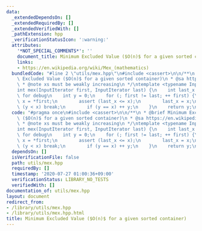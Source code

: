 ```yaml
---
data:
  _extendedDependsOn: []
  _extendedRequiredBy: []
  _extendedVerifiedWith: []
  _pathExtension: hpp
  _verificationStatusIcon: ':warning:'
  attributes:
    '*NOT_SPECIAL_COMMENTS*': ''
    document_title: Minimum Excluded Value ($O(n)$ for a given sorted container)
    links:
    - https://en.wikipedia.org/wiki/Mex_(mathematics)
  bundledCode: "#line 2 \"utils/mex.hpp\"\n#include <cassert>\n\n/**\n * @brief Minimum\
    \ Excluded Value ($O(n)$ for a given sorted container)\n * @sa https://en.wikipedia.org/wiki/Mex_(mathematics)\n\
    \ * @note xs must be weakly increasing\n */\ntemplate <typename InputIterator>\n\
    int mex(InputIterator first, InputIterator last) {\n    int last_x = 0;  // only\
    \ for debug\n    int y = 0;\n    for (; first != last; ++ first) {\n        int\
    \ x = *first;\n        assert (last_x <= x);\n        last_x = x;\n        if\
    \ (y < x) break;\n        if (y == x) ++ y;\n    }\n    return y;\n}\n"
  code: "#pragma once\n#include <cassert>\n\n/**\n * @brief Minimum Excluded Value\
    \ ($O(n)$ for a given sorted container)\n * @sa https://en.wikipedia.org/wiki/Mex_(mathematics)\n\
    \ * @note xs must be weakly increasing\n */\ntemplate <typename InputIterator>\n\
    int mex(InputIterator first, InputIterator last) {\n    int last_x = 0;  // only\
    \ for debug\n    int y = 0;\n    for (; first != last; ++ first) {\n        int\
    \ x = *first;\n        assert (last_x <= x);\n        last_x = x;\n        if\
    \ (y < x) break;\n        if (y == x) ++ y;\n    }\n    return y;\n}\n"
  dependsOn: []
  isVerificationFile: false
  path: utils/mex.hpp
  requiredBy: []
  timestamp: '2020-07-27 01:00:36+09:00'
  verificationStatus: LIBRARY_NO_TESTS
  verifiedWith: []
documentation_of: utils/mex.hpp
layout: document
redirect_from:
- /library/utils/mex.hpp
- /library/utils/mex.hpp.html
title: Minimum Excluded Value ($O(n)$ for a given sorted container)
---
```

